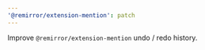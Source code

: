 ```yaml
---
'@remirror/extension-mention': patch
---
```


Improve `@remirror/extension-mention` undo / redo history.
